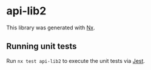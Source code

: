 # api-lib2

This library was generated with [Nx](https://nx.dev).

## Running unit tests

Run `nx test api-lib2` to execute the unit tests via [Jest](https://jestjs.io).
